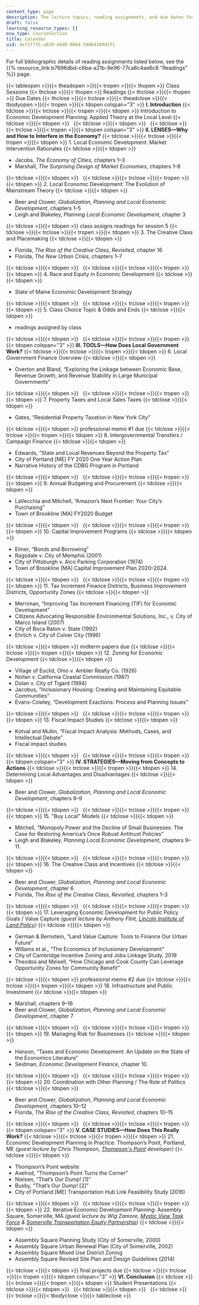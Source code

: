 ```yaml
---
content_type: page
description: The lecture topics, reading assignments, and due dates for 11.438.
draft: false
learning_resource_types: []
ocw_type: CourseSection
title: Calendar
uid: 4e71f735-a839-e6d0-066d-59db4100d1f1
---
```

For full bibliographic details of reading assignments listed below, see the {{% resource_link b7696dbd-c6ba-a21b-9e96-77ca8c4ae6c8 "Readings" %}} page.

{{< tableopen >}}{{< theadopen >}}{{< tropen >}}{{< thopen >}}
Class Sessions
{{< thclose >}}{{< thopen >}}
Readings
{{< thclose >}}{{< thopen >}}
Due Dates
{{< thclose >}}{{< trclose >}}{{< theadclose >}}{{< tbodyopen >}}{{< tropen >}}{{< tdopen colspan="3" >}}
**I. Introduction**
{{< tdclose >}}{{< trclose >}}{{< tropen >}}{{< tdopen >}}
Introduction to Economic Development Planning: Applied Theory at the Local Level
{{< tdclose >}}{{< tdopen >}}
 
{{< tdclose >}}{{< tdopen >}}
 
{{< tdclose >}}{{< trclose >}}{{< tropen >}}{{< tdopen colspan="3" >}}
**II. LENSES—Why and How to Interfere in the Economy?**
{{< tdclose >}}{{< trclose >}}{{< tropen >}}{{< tdopen >}}
1\. Local Economic Development: Market Intervention Rationales
{{< tdclose >}}{{< tdopen >}}

- Jacobs, *The Economy of Cities*, chapters 1–3
- Marshall, *The Surprising Design of Market Economies*, chapters 1–8

{{< tdclose >}}{{< tdopen >}}
 
{{< tdclose >}}{{< trclose >}}{{< tropen >}}{{< tdopen >}}
2\. Local Economic Development: The Evolution of Mainstream Theory
{{< tdclose >}}{{< tdopen >}}

- Beer and Clower, *Globalization, Planning and Local Economic Development*, chapters 1–5
- Leigh and Blakeley, *Planning Local Economic Development*, chapter 3

{{< tdclose >}}{{< tdopen >}}
class assigns readings for session 5
{{< tdclose >}}{{< trclose >}}{{< tropen >}}{{< tdopen >}}
3\. The Creative Class and Placemaking
{{< tdclose >}}{{< tdopen >}}

- Florida, *The Rise of the Creative Class, Revisited*, chapter 16
- Florida, *The New Urban Crisis*, chapters 1–7

{{< tdclose >}}{{< tdopen >}}
 
{{< tdclose >}}{{< trclose >}}{{< tropen >}}{{< tdopen >}}
4\. Race and Equity in Economic Development
{{< tdclose >}}{{< tdopen >}}

- State of Maine Economic Development Strategy

{{< tdclose >}}{{< tdopen >}}
 
{{< tdclose >}}{{< trclose >}}{{< tropen >}}{{< tdopen >}}
5\. Class Choice Topic & Odds and Ends
{{< tdclose >}}{{< tdopen >}}

- readings assigned by class

{{< tdclose >}}{{< tdopen >}}
 
{{< tdclose >}}{{< trclose >}}{{< tropen >}}{{< tdopen colspan="3" >}}
**III. TOOLS—How Does Local Government Work?**
{{< tdclose >}}{{< trclose >}}{{< tropen >}}{{< tdopen >}}
6\. Local Government Finance Overview
{{< tdclose >}}{{< tdopen >}}

- Overton and Bland, “Exploring the Linkage between Economic Base, Revenue Growth, and Revenue Stability in Large Municipal Governments” 

{{< tdclose >}}{{< tdopen >}}
 
{{< tdclose >}}{{< trclose >}}{{< tropen >}}{{< tdopen >}}
7\. Property Taxes and Local Sales Taxes
{{< tdclose >}}{{< tdopen >}}

- Gates, “Residential Property Taxation in New York City”

{{< tdclose >}}{{< tdopen >}}
professional memo #1 due
{{< tdclose >}}{{< trclose >}}{{< tropen >}}{{< tdopen >}}
8\. Intergovernmental Transfers / Campaign Finance
{{< tdclose >}}{{< tdopen >}}

- Edwards, “State and Local Revenues Beyond the Property Tax”
- City of Portland \[ME\] FY 2020 One Year Action Plan
- Narrative History of the CDBG Program in Portland

{{< tdclose >}}{{< tdopen >}}
 
{{< tdclose >}}{{< trclose >}}{{< tropen >}}{{< tdopen >}}
9\. Annual Budgeting and Procurement
{{< tdclose >}}{{< tdopen >}}

- LaVecchia and Mitchell, “Amazon’s Next Frontier: Your City’s Purchasing”
- Town of Brookline \[MA\] FY2020 Budget

{{< tdclose >}}{{< tdopen >}}
 
{{< tdclose >}}{{< trclose >}}{{< tropen >}}{{< tdopen >}}
10\. Capital Improvement Programs
{{< tdclose >}}{{< tdopen >}}

- Elmer, “Bonds and Borrowing”
- Ragsdale v. City of Memphis (2001)
- City of Pittsburgh v. Alco Parking Corporation (1974)
- Town of Brookline \[MA\] Capital Improvement Plan 2020–2024.

{{< tdclose >}}{{< tdopen >}}
 
{{< tdclose >}}{{< trclose >}}{{< tropen >}}{{< tdopen >}}
11\. Tax Increment Finance Districts, Business Improvement Districts, Opportunity Zones
{{< tdclose >}}{{< tdopen >}}

- Merriman, “Improving Tax Increment Financing (TIF) for Economic Development” 
- Citizens Advocating Responsible Environmental Solutions, Inc., v. City of Marco Island (2007)
- City of Boca Raton v. State (1992)
- Ehrlich v. City of Culver City (1996)

{{< tdclose >}}{{< tdopen >}}
midterm papers due
{{< tdclose >}}{{< trclose >}}{{< tropen >}}{{< tdopen >}}
12\. ﻿Zoning for Economic Development
{{< tdclose >}}{{< tdopen >}}

- Village of Euclid, Ohio v. Ambler Realty Co. (1926)
- Nollan v. California Coastal Commission (1987)
- Dolan v. City of Tigard (1994)
- Jacobus, “Inclusionary Housing: Creating and Maintaining Equitable Communities” 
- Evans-Cowley, “Development Exactions: Process and Planning Issues”

{{< tdclose >}}{{< tdopen >}}
 
{{< tdclose >}}{{< trclose >}}{{< tropen >}}{{< tdopen >}}
13\. Fiscal Impact Studies
{{< tdclose >}}{{< tdopen >}}

- Kotval and Mullin, “Fiscal Impact Analysis: Methods, Cases, and Intellectual Debate”
- Fiscal impact studies

{{< tdclose >}}{{< tdopen >}}
 
{{< tdclose >}}{{< trclose >}}{{< tropen >}}{{< tdopen colspan="3" >}}
**IV. STRATEGIES—Moving from Concepts to Actions**
{{< tdclose >}}{{< trclose >}}{{< tropen >}}{{< tdopen >}}
14\. Determining Local Advantages and Disadvantages
{{< tdclose >}}{{< tdopen >}}

- Beer and Clower, *Globalization, Planning and Local Economic Development*, chapters 8–9

{{< tdclose >}}{{< tdopen >}}
 
{{< tdclose >}}{{< trclose >}}{{< tropen >}}{{< tdopen >}}
15\. "Buy Local" Models
{{< tdclose >}}{{< tdopen >}}

- Mitchell, “Monopoly Power and the Decline of Small Businesses: The Case for Restoring America’s Once Robust Antitrust Policies”
- Leigh and Blakeley, *Planning Local Economic Development*, chapters 9–11. 

{{< tdclose >}}{{< tdopen >}}
 
{{< tdclose >}}{{< trclose >}}{{< tropen >}}{{< tdopen >}}
16\. The Creative Class and Incentives
{{< tdclose >}}{{< tdopen >}}

- Beer and Clower, *Globalization, Planning and Local Economic Development*, chapter 6
- Florida, *The Rise of the Creative Class, Revisited*, chapters 1–3

{{< tdclose >}}{{< tdopen >}}
 
{{< tdclose >}}{{< trclose >}}{{< tropen >}}{{< tdopen >}}
17\. Leveraging Economic Development for Public Policy Goals / Value Capture *(guest lecture by Anthony Flint,* [*Lincoln Institute of Land Policy*](https://www.lincolninst.edu/)*)*
{{< tdclose >}}{{< tdopen >}}

- German & Bernstein, “Land Value Capture: Tools to Finance Our Urban Future” 
- Willams et al., “The Economics of Inclusionary Development” 
- City of Cambridge Incentive Zoning and Jobs Linkage Study, 2019
- Theodos and Meixell, “How Chicago and Cook County Can Leverage Opportunity Zones for Community Benefit” 

{{< tdclose >}}{{< tdopen >}}
professional memo #2 due
{{< tdclose >}}{{< trclose >}}{{< tropen >}}{{< tdopen >}}
18\. Infrastructure and Public Investment
{{< tdclose >}}{{< tdopen >}}

- Marshall, chapters 9–16
- Beer and Clower, *Globalization, Planning and Local Economic Development*, chapter 7

{{< tdclose >}}{{< tdopen >}}
 
{{< tdclose >}}{{< trclose >}}{{< tropen >}}{{< tdopen >}}
19\. Managing Risk for Businesses
{{< tdclose >}}{{< tdopen >}}

- Hanson, “Taxes and Economic Development: An Update on the State of the Economics Literature” 
- Seidman, *Economic Development Finance*, chapter 10.

{{< tdclose >}}{{< tdopen >}}
 
{{< tdclose >}}{{< trclose >}}{{< tropen >}}{{< tdopen >}}
20\. Coordination with Other Planning / The Role of Politics
{{< tdclose >}}{{< tdopen >}}

- Beer and Clower, *Globalization, Planning and Local Economic Development*, chapters 10–12
- Florida, *The Rise of the Creative Class, Revisited*, chapters 10–15

{{< tdclose >}}{{< tdopen >}}
 
{{< tdclose >}}{{< trclose >}}{{< tropen >}}{{< tdopen colspan="3" >}}
**V. CASE STUDIES—How Does This Really Work?**
{{< tdclose >}}{{< trclose >}}{{< tropen >}}{{< tdopen >}}
21\. Economic Development Planning in Practice: Thompson’s Point, Portland, ME *(guest lecture by Chris Thompson,* [*Thompson's Point*](https://www.thompsonspoint.com/) *developer)*
{{< tdclose >}}{{< tdopen >}}

- Thompson’s Point website
- Axelrod, “Thompson’s Point Turns the Corner” 
- Nielsen, “That’s Our Dump! \[1\]”
- Busby, “That’s Our Dump! \[2\]”
- City of Portland \[ME\] Transportation Hub Link Feasibility Study (2016)

{{< tdclose >}}{{< tdopen >}}
 
{{< tdclose >}}{{< trclose >}}{{< tropen >}}{{< tdopen >}}
22\. Iterative Economic Development Planning: Assembly Square, Somerville, MA *(guest lecture by Wig Zamore,* [*Mystic View Task Force*](https://mvtf.wordpress.com/about/) *&* [*Somerville Transportation Equity Partnership*](https://www.somervillestep.org/category/about-step/)*)*
{{< tdclose >}}{{< tdopen >}}

- Assembly Square Planning Study (City of Somerville, 2000) 
- Assembly Square Urban Renewal Plan (City of Somerville, 2002) 
- Assembly Square Mixed Use District Zoning 
- Assembly Square Revised Site Plan and Design Guidelines (2014) 

{{< tdclose >}}{{< tdopen >}}
final projects due
{{< tdclose >}}{{< trclose >}}{{< tropen >}}{{< tdopen colspan="3" >}}
**VI. Conclusion**
{{< tdclose >}}{{< trclose >}}{{< tropen >}}{{< tdopen >}}
Student Presentations
{{< tdclose >}}{{< tdopen >}}
 
{{< tdclose >}}{{< tdopen >}}
 
{{< tdclose >}}{{< trclose >}}{{< tbodyclose >}}{{< tableclose >}}